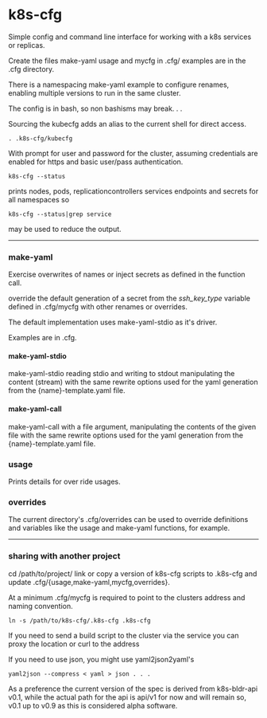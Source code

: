 # k8s-cfg

Simple config and command line interface for working with a k8s
services or replicas.

Create the files make-yaml usage and mycfg in .cfg/ examples are in
the .cfg directory. 

There is a namespacing make-yaml example to configure renames,
enabling multiple versions to run in the same cluster.

The config is in bash, so non bashisms may break. . .

Sourcing the kubecfg adds an alias to the current shell for direct
access.

    . .k8s-cfg/kubecfg

With prompt for user and password for the cluster, assuming
credentials are enabled for https and basic user/pass authentication.

    k8s-cfg --status

prints nodes, pods, replicationcontrollers services endpoints and secrets for all namespaces so

    k8s-cfg --status|grep service

may be used to reduce the output.

----

### make-yaml

Exercise overwrites of names or inject secrets as defined in the
function call.

override the default generation of a secret from the *ssh_key_type*
variable defined in .cfg/mycfg with other renames or overrides.

The default implementation uses make-yaml-stdio as it's driver.

Examples are in .cfg.

#### make-yaml-stdio

make-yaml-stdio reading stdio and writing to stdout manipulating the
content (stream) with the same rewrite options used for the yaml
generation from the {name}-template.yaml file.

#### make-yaml-call

make-yaml-call with a file argument, manipulating the contents of the
given file with the same rewrite options used for the yaml generation
from the {name}-template.yaml file.

### usage

Prints details for over ride usages.


### overrides

The current directory's .cfg/overrides can be used to override
definitions and variables like the usage and make-yaml functions, for
example.

---
### sharing with another project

cd /path/to/project/ link or copy a version of k8s-cfg scripts to
.k8s-cfg and update .cfg/{usage,make-yaml,mycfg,overrides}.

At a minimum .cfg/mycfg is required to point to the clusters address
and naming convention. 

    ln -s /path/to/k8s-cfg/.k8s-cfg .k8s-cfg

If you need to send a build script to the cluster via the service you
can proxy the location or curl to the address


If you need to use json, you might use yaml2json2yaml's

    yaml2json --compress < yaml > json . . .

As a preference the current version of the spec is derived from
k8s-bldr-api v0.1, while the actual path for the api is api/v1 for now
and will remain so, v0.1 up to v0.9 as this is considered alpha
software.
